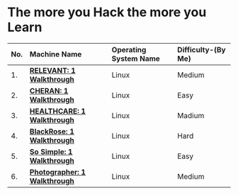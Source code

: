 # The more you Hack the more you Learn</br>

 | No.| Machine Name | Operating System Name | Difficulty-(By Me) |
 |:---|:-------------|:----------------------|:-----------|
 | 1. | [**RELEVANT: 1 Walkthrough**](https://shubham-singh.medium.com/relevant-1-walkthrough-vulnhub-fbf0c490c56c) | Linux | Medium |
 | 2. | [**CHERAN: 1 Walkthrough**](https://shubham-singh.medium.com/cheran-1-walkthrough-vulnhub-2922832eda4b) | Linux | Easy |
 | 3. | [**HEALTHCARE: 1 Walkthrough**](https://shubham-singh.medium.com/healthcare-1-walkthrough-vulnhub-24d9d050dd9c) | Linux | Madium |
 | 4. | [**BlackRose: 1 Walkthrough**](https://shubham-singh.medium.com/blackrose-1-walkthrough-vulnhub-b0517597e15cc) | Linux | Hard |
 | 5. | [**So Simple: 1 Walkthrough**](https://shubham-singh.medium.com/so-simple-1-vulnhub-walkthrough-184cd19cd788) | Linux | Easy |
 | 6. | [**Photographer: 1 Walkthrough**](https://shubham-singh.medium.com/photographer-1-vulnhub-walkthrough-e7c1f3a5dde7) | Linux | Medium |

                                                                                           
